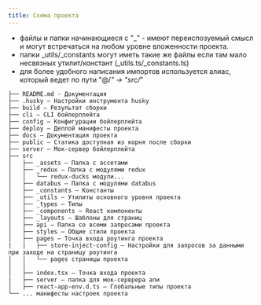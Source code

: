 ```yaml
---
title: Схема проекта
---
```


- файлы и папки начинающиеся с "_" - имеют переиспозуемый смысл и могут встречаться на любом уровне вложенности проекта.
- папки _utils/_constants могут иметь такие же файлы если там мало несвязных утилит/констант (_utils.ts/_constants.ts)
- для более удобного написания импортов используется алиас, который ведет по пути "@/*" -> "src/*"

```
├── README.md - Документация
├── .husky – Настройки инструмента husky
├── build – Результат сборки
├── cli – CLI бойлерплейта
├── config – Конфигурации бойлерплейта
├── deploy – Деплой манифесты проекта
├── docs – Документация проекта
├── public – Статика доступная из корня после сборки
├── server – Мок-сервер бойлерплейта
├── src
│   ├── _assets – Папка с ассетами
│   ├── _redux – Папка с модулями redux
│   │   └── redux-ducks модули...
│   ├── databus – Папка с модулями databus
│   ├── _constants – Константы
│   ├── _utils – Утилиты основного уровня проекта
│   ├── _types – Типы
│   ├── _components – React компоненты
│   ├── _layouts – Шаблоны для страниц
│   ├── api – Папка со всеми запросами проекта
│   ├── styles – Общие стили проекта
│   ├── pages – Точка входа роутинга проекта
|   |   ├── store-inject-config – Настройки для запросов за данными при заходе на страницу роутинга
│   │   └── pages страницы проекта
│   |
│   ├── index.tsx – Точка входа проекта
|   ├── server – папка для мок-серврера апи
│   ├── react-app-env.d.ts – Глобальные типы проекта
└── ... манифесты настроек проекта
```
